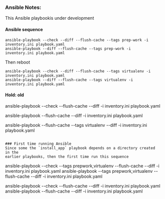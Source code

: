 ### Ansible Notes:
This Ansible playbookis under development 

#### Ansible sequence
```
ansible-playbook --check --diff --flush-cache --tags prep-work -i inventory.ini playbook.yaml
ansible-playbook --diff --flush-cache --tags prep-work -i inventory.ini playbook.yaml
```
Then reboot
```
ansible-playbook --check --diff --flush-cache --tags virtualenv -i inventory.ini playbook.yaml
ansible-playbook --diff --flush-cache --tags virtualenv -i inventory.ini playbook.yaml
```


#### Hold: old
ansible-playbook --check --flush-cache --diff -i inventory.ini playbook.yaml 

ansible-playbook --flush-cache --diff -i inventory.ini playbook.yaml

ansible-playbook --flush-cache --tags virtualenv --diff -i inventory.ini playbook.yaml
```

### First time running Ansible
Since some the `install_app` playbook depends on a directory created in the
earlier playbooks, then the first time run this sequence

```
ansible-playbook --check --tags prepwork,virtualenv --flush-cache --diff -i inventory.ini playbook.yaml
ansible-playbook --tags prepwork,virtualenv --flush-cache --diff -i inventory.ini playbook.yaml

ansible-playbook --check --flush-cache --diff -i inventory.ini playbook.yaml
ansible-playbook --flush-cache --diff -i inventory.ini playbook.yaml
```

